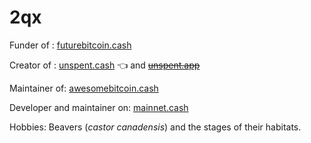 # 2qx

Funder of : [futurebitcoin.cash](https://futurebitcoin.cash)

Creator of : [unspent.cash](https://unspent.cash) 👈 and [~~unspent.app~~](https://unspent.app)

Maintainer of: [awesomebitcoin.cash](https://awesomebitcoin.cash)

Developer and maintainer on: [mainnet.cash](https://mainnet.cash)

Hobbies: Beavers (*castor canadensis*) and the stages of their habitats.
